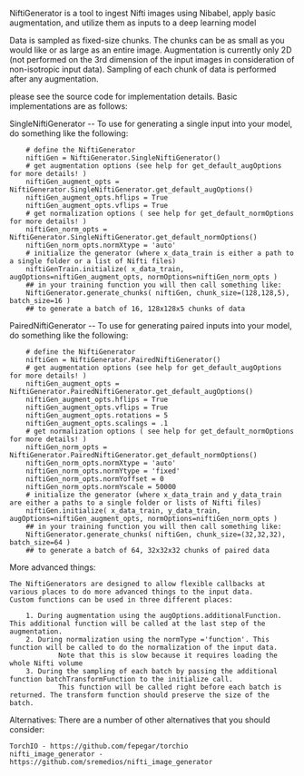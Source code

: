 NiftiGenerator is a tool to ingest Nifti images using Nibabel, apply basic augmentation, and utilize them as inputs to a deep learning model

Data is sampled as fixed-size chunks. The chunks can be as small as you would like or as large as an entire image.
Augmentation is currently only 2D (not performed on the 3rd dimension of the input images in consideration of non-isotropic input data).
Sampling of each chunk of data is performed after any augmentation.

please see the source code for implementation details. Basic implementations are as follows:

SingleNiftiGenerator -- To use for generating a single input into your model, do something like the following:
```
    # define the NiftiGenerator
    niftiGen = NiftiGenerator.SingleNiftiGenerator()
    # get augmentation options (see help for get_default_augOptions for more details! )
    niftiGen_augment_opts = NiftiGenerator.SingleNiftiGenerator.get_default_augOptions()
    niftiGen_augment_opts.hflips = True
    niftiGen_augment_opts.vflips = True
    # get normalization options ( see help for get_default_normOptions for more details! )
    niftiGen_norm_opts = NiftiGenerator.SingleNiftiGenerator.get_default_normOptions()
    niftiGen_norm_opts.normXtype = 'auto'
    # initialize the generator (where x_data_train is either a path to a single folder or a list of Nifti files)
    niftiGenTrain.initialize( x_data_train, augOptions=niftiGen_augment_opts, normOptions=niftiGen_norm_opts )
    ## in your training function you will then call something like:
    NiftiGenerator.generate_chunks( niftiGen, chunk_size=(128,128,5), batch_size=16 ) 
    ## to generate a batch of 16, 128x128x5 chunks of data
```

PairedNiftiGenerator -- To use for generating paired inputs into your model, do something like the following:
```
    # define the NiftiGenerator
    niftiGen = NiftiGenerator.PairedNiftiGenerator()
    # get augmentation options (see help for get_default_augOptions for more details! )
    niftiGen_augment_opts = NiftiGenerator.PairedNiftiGenerator.get_default_augOptions()
    niftiGen_augment_opts.hflips = True
    niftiGen_augment_opts.vflips = True
    niftiGen_augment_opts.rotations = 5
    niftiGen_augment_opts.scalings = .1
    # get normalization options ( see help for get_default_normOptions for more details! )
    niftiGen_norm_opts = NiftiGenerator.PairedNiftiGenerator.get_default_normOptions()
    niftiGen_norm_opts.normXtype = 'auto'
    niftiGen_norm_opts.normYtype = 'fixed'
    niftiGen_norm_opts.normYoffset = 0
    niftiGen_norm_opts.normYscale = 50000
    # initialize the generator (where x_data_train and y_data_train are either a paths to a single folder or lists of Nifti files)
    niftiGen.initialize( x_data_train, y_data_train, augOptions=niftiGen_augment_opts, normOptions=niftiGen_norm_opts )
    ## in your training function you will then call something like:
    NiftiGenerator.generate_chunks( niftiGen, chunk_size=(32,32,32), batch_size=64 ) 
    ## to generate a batch of 64, 32x32x32 chunks of paired data
```

More advanced things:

    The NiftiGenerators are designed to allow flexible callbacks at various places to do more advanced things to the input data.
    Custom functions can be used in three different places:
    
        1. During augmentation using the augOptions.additionalFunction. This additional function will be called at the last step of the augmentation.
        2. During normalization using the normType ='function'. This function will be called to do the normalization of the input data.
                Note that this is slow because it requires loading the whole Nifti volume
        3. During the sampling of each batch by passing the additional function batchTransformFunction to the initialize call.
                This function will be called right before each batch is returned. The transform function should preserve the size of the batch. 

Alternatives:
    There are a number of other alternatives that you should consider:
    
    TorchIO - https://github.com/fepegar/torchio
    nifti_image_generator - https://github.com/sremedios/nifti_image_generator
    
